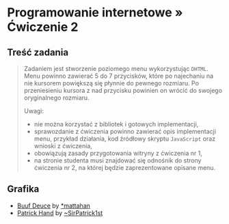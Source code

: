 # Programowanie internetowe &raquo; Ćwiczenie 2

## Treść zadania

> Zadaniem jest stworzenie poziomego menu wykorzystując `DHTML`. Menu powinno
> zawierać 5 do 7 przycisków, które po najechaniu na nie kursorem powiększą się
> płynnie do pewnego rozmiaru. Po przeniesieniu kursora z nad przycisku powinien
> on wrócić do swojego oryginalnego rozmiaru.
> 
> Uwagi:
> 
> * nie można korzystać z bibliotek i gotowych implementacji,
> * sprawozdanie z ćwiczenia powinno zawierać opis implementacji menu, przykład
>   działania, kod źródłowy skryptu `JavaScript` oraz wnioski z ćwiczenia,
> * obowiązują zasady przygotowania witryny z ćwiczenia nr 1,
> * na stronie studenta musi znajdować się odnośnik do strony ćwiczenia nr 2, na
>   której będzie zaprezentowane opisane menu.

## Grafika

* [Buuf Deuce](http://mattahan.deviantart.com/art/Buuf-Deuce-72080962) by [*mattahan](http://mattahan.deviantart.com/)
* [Patrick Hand](http://sirpatrick1st.deviantart.com/art/Patrick-Hand-182217440) by [~SirPatrick1st](http://sirpatrick1st.deviantart.com/)
